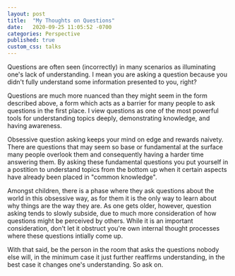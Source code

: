 ```yaml
---
layout: post
title:  "My Thoughts on Questions"
date:   2020-09-25 11:05:52 -0700
categories: Perspective
published: true
custom_css: talks
---
```

Questions are often seen (incorrectly) in many scenarios as illuminating one's lack of understanding. I mean you are asking a question because you didn't fully understand some information presented to you, right? 

Questions are much more nuanced than they might seem in the form described above, a form which acts as a barrier for many people to ask questions in the first place. I view questions as one of the most powerful tools for understanding topics deeply, demonstrating knowledge, and having awareness.

Obsessive question asking keeps your mind on edge and rewards naivety. There are questions that may seem so base or fundamental at the surface many people overlook them and consequently having a harder time answering them. By asking these fundamental questions you put yourself in a postition to understand topics from the bottom up when it certain aspects have already been placed in "common knowledge".

Amongst children, there is a phase where they ask questions about the world in this obsessive way, as for them it is the only way to learn about why things are the way they are. As one gets older, however, question asking tends to slowly subside, due to much more consideration of how questions might be perceived by others. 
While it is an important consideration, don't let it obstruct you're own internal thought processes where these questions intially come up.

With that said, be the person in the room that asks the questions nobody else will, in the minimum case it just further reaffirms understanding, in the best case it changes one's understanding. So ask on.



